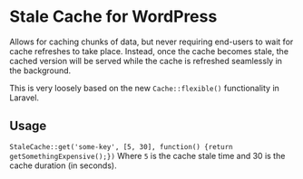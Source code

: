 # Stale Cache for WordPress
Allows for caching chunks of data, but never requiring end-users to wait for cache refreshes to take place. Instead, once the cache becomes stale, the cached version will be served while the cache is refreshed seamlessly in the background.

This is very loosely based on the new `Cache::flexible()` functionality in Laravel.

## Usage
`StaleCache::get('some-key', [5, 30], function() {return getSomethingExpensive();})`
Where `5` is the cache stale time and 30 is the cache duration (in seconds).
